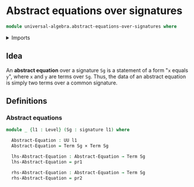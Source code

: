 # Abstract equations over signatures

```agda
module universal-algebra.abstract-equations-over-signatures where
```

<details><summary>Imports</summary>

```agda
open import foundation.cartesian-product-types
open import foundation.dependent-pair-types
open import foundation.universe-levels

open import universal-algebra.signatures
open import universal-algebra.terms-over-signatures
```

</details>

## Idea

An **abstract equation** over a signature `Sg` is a statement of a form "`x`
equals `y`", where `x` and `y` are terms over `Sg`. Thus, the data of an
abstract equation is simply two terms over a common signature.

## Definitions

### Abstract equations

```agda
module _ {l1 : Level} (Sg : signature l1) where

  Abstract-Equation : UU l1
  Abstract-Equation = Term Sg × Term Sg

  lhs-Abstract-Equation : Abstract-Equation → Term Sg
  lhs-Abstract-Equation = pr1

  rhs-Abstract-Equation : Abstract-Equation → Term Sg
  rhs-Abstract-Equation = pr2
```
